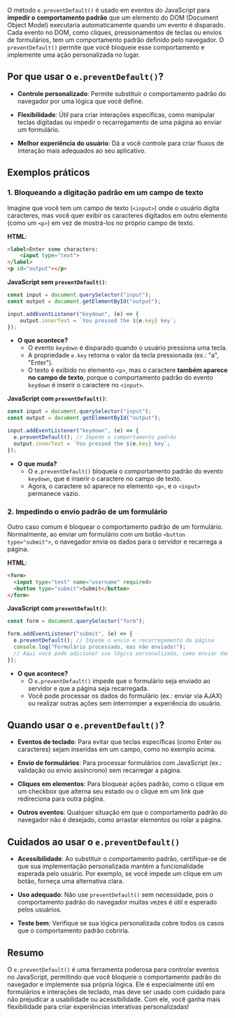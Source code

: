 O método `e.preventDefault()` é usado em eventos do JavaScript para **impedir o comportamento padrão** que um elemento do DOM (Document Object Model) executaria automaticamente quando um evento é disparado. Cada evento no DOM, como cliques, pressionamentos de teclas ou envios de formulários, tem um comportamento padrão definido pelo navegador. O `preventDefault()` permite que você bloqueie esse comportamento e implemente uma ação personalizada no lugar.

## Por que usar o `e.preventDefault()`?

- **Controle personalizado**: Permite substituir o comportamento padrão do navegador por uma lógica que você define.
  
- **Flexibilidade**: Útil para criar interações específicas, como manipular teclas digitadas ou impedir o recarregamento de uma página ao enviar um formulário.
  
- **Melhor experiência do usuário**: Dá a você controle para criar fluxos de interação mais adequados ao seu aplicativo.

## Exemplos práticos

### 1. Bloqueando a digitação padrão em um campo de texto

Imagine que você tem um campo de texto (`<input>`) onde o usuário digita caracteres, mas você quer exibir os caracteres digitados em outro elemento (como um `<p>`) em vez de mostrá-los no próprio campo de texto.

**HTML**:
```html
<label>Enter some characters:
	<input type="text">
</label>
<p id="output"></p>
```

**JavaScript sem `preventDefault()`**:
```javascript
const input = document.querySelector("input");
const output = document.getElementById("output");

input.addEventListener("keydown", (e) => {
	output.innerText = `You pressed the ${e.key} key`;
});
```

- **O que acontece?**
  - O evento `keydown` é disparado quando o usuário pressiona uma tecla.
  - A propriedade `e.key` retorna o valor da tecla pressionada (ex.: "a", "Enter").
  - O texto é exibido no elemento `<p>`, mas o caractere **também aparece no campo de texto**, porque o comportamento padrão do evento `keydown` é inserir o caractere no `<input>`.

**JavaScript com `preventDefault()`**:
```javascript
const input = document.querySelector("input");
const output = document.getElementById("output");

input.addEventListener("keydown", (e) => {
  e.preventDefault(); // Impede o comportamento padrão
  output.innerText = `You pressed the ${e.key} key`;
});
```

- **O que muda?**
  - O `e.preventDefault()` bloqueia o comportamento padrão do evento `keydown`, que é inserir o caractere no campo de texto.
  - Agora, o caractere só aparece no elemento `<p>`, e o `<input>` permanece vazio.

### 2. Impedindo o envio padrão de um formulário

Outro caso comum é bloquear o comportamento padrão de um formulário. Normalmente, ao enviar um formulário com um botão `<button type="submit">`, o navegador envia os dados para o servidor e recarrega a página.

**HTML**:
```html
<form>
  <input type="text" name="username" required>
  <button type="submit">Submit</button>
</form>
```

**JavaScript com `preventDefault()`**:
```javascript
const form = document.querySelector("form");

form.addEventListener("submit", (e) => {
  e.preventDefault(); // Impede o envio e recarregamento da página
  console.log("Formulário processado, mas não enviado!");
  // Aqui você pode adicionar sua lógica personalizada, como enviar dados via AJAX
});
```

- **O que acontece?**
  - O `e.preventDefault()` impede que o formulário seja enviado ao servidor e que a página seja recarregada.
  - Você pode processar os dados do formulário (ex.: enviar via AJAX) ou realizar outras ações sem interromper a experiência do usuário.

## Quando usar o `e.preventDefault()`?

- **Eventos de teclado**: Para evitar que teclas específicas (como Enter ou caracteres) sejam inseridas em um campo, como no exemplo acima.
  
- **Envio de formulários**: Para processar formulários com JavaScript (ex.: validação ou envio assíncrono) sem recarregar a página.
  
- **Cliques em elementos**: Para bloquear ações padrão, como o clique em um checkbox que alterna seu estado ou o clique em um link que redireciona para outra página.
  
- **Outros eventos**: Qualquer situação em que o comportamento padrão do navegador não é desejado, como arrastar elementos ou rolar a página.

## Cuidados ao usar o `e.preventDefault()`

- **Acessibilidade**: Ao substituir o comportamento padrão, certifique-se de que sua implementação personalizada mantém a funcionalidade esperada pelo usuário. Por exemplo, se você impede um clique em um botão, forneça uma alternativa clara.
  
- **Uso adequado**: Não use `preventDefault()` sem necessidade, pois o comportamento padrão do navegador muitas vezes é útil e esperado pelos usuários.
  
- **Teste bem**: Verifique se sua lógica personalizada cobre todos os casos que o comportamento padrão cobriria.

## Resumo

O `e.preventDefault()` é uma ferramenta poderosa para controlar eventos no JavaScript, permitindo que você bloqueie o comportamento padrão do navegador e implemente sua própria lógica. Ele é especialmente útil em formulários e interações de teclado, mas deve ser usado com cuidado para não prejudicar a usabilidade ou acessibilidade. Com ele, você ganha mais flexibilidade para criar experiências interativas personalizadas!